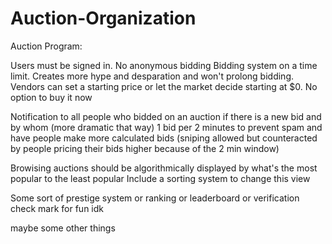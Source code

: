 # Auction-Organization

Auction Program:

Users must be signed in. No anonymous bidding
Bidding system on a time limit. Creates more hype and desparation and won't prolong bidding.
Vendors can set a starting price or let the market decide starting at $0.
No option to buy it now

Notification to all people who bidded on an auction if there is a new bid and by whom (more dramatic that way)
1 bid per 2 minutes to prevent spam and have people make more calculated bids (sniping allowed but counteracted by people pricing their bids higher because of the 2 min window)

Browising auctions should be algorithmically displayed by what's the most popular to the least popular
Include a sorting system to change this view

Some sort of prestige system or ranking or leaderboard or verification check mark for fun idk

maybe some other things
